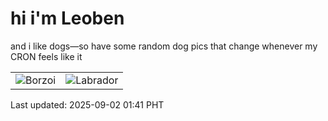 # hi i'm Leoben

and i like dogs—so have some random dog pics that change whenever my CRON feels like it

|  |  |
|--------|----------|
| ![Borzoi](https://random-dog-vercel.vercel.app/api/random-borzoi?v=1756748485) | ![Labrador](https://random-dog-vercel.vercel.app/api/random-labrador?v=1756748485) |

Last updated: 2025-09-02 01:41 PHT
